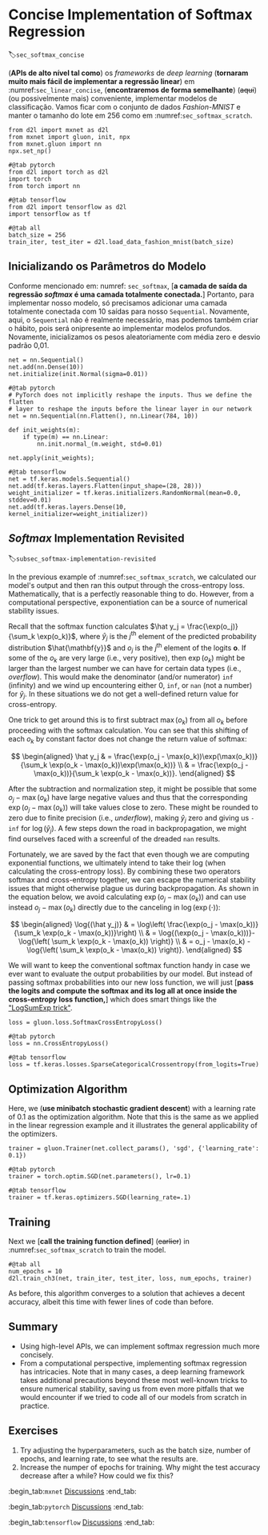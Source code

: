 # Concise Implementation of Softmax Regression
:label:`sec_softmax_concise`



(**APIs de alto nível tal como**)
os *frameworks* de *deep learning*
(**tornaram muito mais fácil de implementar a regressão linear**)
em :numref:`sec_linear_concise`,
(**encontraremos de forma semelhante**) (~~aqui~~) (ou possivelmente mais)
conveniente, implementar modelos de classificação. Vamos ficar com o conjunto de dados *Fashion-MNIST*
e manter o tamanho do lote em 256 como em :numref:`sec_softmax_scratch`.

```{.python .input}
from d2l import mxnet as d2l
from mxnet import gluon, init, npx
from mxnet.gluon import nn
npx.set_np()
```

```{.python .input}
#@tab pytorch
from d2l import torch as d2l
import torch
from torch import nn
```

```{.python .input}
#@tab tensorflow
from d2l import tensorflow as d2l
import tensorflow as tf
```

```{.python .input}
#@tab all
batch_size = 256
train_iter, test_iter = d2l.load_data_fashion_mnist(batch_size)
```

## Inicializando os Parâmetros do Modelo

Conforme mencionado em: numref: `sec_softmax`,
[**a camada de saída da regressão *softmax*
é uma camada totalmente conectada.**]
Portanto, para implementar nosso modelo,
só precisamos adicionar uma camada totalmente conectada
com 10 saídas para nosso `Sequential`.
Novamente, aqui, o `Sequential` não é realmente necessário,
mas podemos também criar o hábito, pois será onipresente
ao implementar modelos profundos.
Novamente, inicializamos os pesos aleatoriamente
com média zero e desvio padrão 0,01.

```{.python .input}
net = nn.Sequential()
net.add(nn.Dense(10))
net.initialize(init.Normal(sigma=0.01))
```

```{.python .input}
#@tab pytorch
# PyTorch does not implicitly reshape the inputs. Thus we define the flatten
# layer to reshape the inputs before the linear layer in our network
net = nn.Sequential(nn.Flatten(), nn.Linear(784, 10))

def init_weights(m):
    if type(m) == nn.Linear:
        nn.init.normal_(m.weight, std=0.01)

net.apply(init_weights);
```

```{.python .input}
#@tab tensorflow
net = tf.keras.models.Sequential()
net.add(tf.keras.layers.Flatten(input_shape=(28, 28)))
weight_initializer = tf.keras.initializers.RandomNormal(mean=0.0, stddev=0.01)
net.add(tf.keras.layers.Dense(10, kernel_initializer=weight_initializer))
```

## *Softmax* Implementation Revisited
:label:`subsec_softmax-implementation-revisited`

In the previous example of :numref:`sec_softmax_scratch`,
we calculated our model's output
and then ran this output through the cross-entropy loss.
Mathematically, that is a perfectly reasonable thing to do.
However, from a computational perspective,
exponentiation can be a source of numerical stability issues.

Recall that the softmax function calculates
$\hat y_j = \frac{\exp(o_j)}{\sum_k \exp(o_k)}$,
where $\hat y_j$ is the $j^\mathrm{th}$ element of
the predicted probability distribution $\hat{\mathbf{y}}$
and $o_j$ is the $j^\mathrm{th}$ element of the logits
$\mathbf{o}$.
If some of the $o_k$ are very large (i.e., very positive),
then $\exp(o_k)$ might be larger than the largest number
we can have for certain data types (i.e., *overflow*).
This would make the denominator (and/or numerator) `inf` (infinity)
and we wind up encountering either 0, `inf`, or `nan` (not a number) for $\hat y_j$.
In these situations we do not get a well-defined
return value for cross-entropy.


One trick to get around this is to first subtract $\max(o_k)$
from all $o_k$ before proceeding with the softmax calculation.
You can see that this shifting of each $o_k$ by constant factor
does not change the return value of softmax:

$$
\begin{aligned}
\hat y_j & =  \frac{\exp(o_j - \max(o_k))\exp(\max(o_k))}{\sum_k \exp(o_k - \max(o_k))\exp(\max(o_k))} \\
& = \frac{\exp(o_j - \max(o_k))}{\sum_k \exp(o_k - \max(o_k))}.
\end{aligned}
$$


After the subtraction and normalization step,
it might be possible that some $o_j - \max(o_k)$ have large negative values
and thus that the corresponding $\exp(o_j - \max(o_k))$ will take values close to zero.
These might be rounded to zero due to finite precision (i.e., *underflow*),
making $\hat y_j$ zero and giving us `-inf` for $\log(\hat y_j)$.
A few steps down the road in backpropagation,
we might find ourselves faced with a screenful
of the dreaded `nan` results.

Fortunately, we are saved by the fact that
even though we are computing exponential functions,
we ultimately intend to take their log
(when calculating the cross-entropy loss).
By combining these two operators
softmax and cross-entropy together,
we can escape the numerical stability issues
that might otherwise plague us during backpropagation.
As shown in the equation below, we avoid calculating $\exp(o_j - \max(o_k))$
and can use instead $o_j - \max(o_k)$ directly due to the canceling in $\log(\exp(\cdot))$:

$$
\begin{aligned}
\log{(\hat y_j)} & = \log\left( \frac{\exp(o_j - \max(o_k))}{\sum_k \exp(o_k - \max(o_k))}\right) \\
& = \log{(\exp(o_j - \max(o_k)))}-\log{\left( \sum_k \exp(o_k - \max(o_k)) \right)} \\
& = o_j - \max(o_k) -\log{\left( \sum_k \exp(o_k - \max(o_k)) \right)}.
\end{aligned}
$$

We will want to keep the conventional softmax function handy
in case we ever want to evaluate the output probabilities by our model.
But instead of passing softmax probabilities into our new loss function,
we will just
[**pass the logits and compute the softmax and its log
all at once inside the cross-entropy loss function,**]
which does smart things like the ["LogSumExp trick"](https://en.wikipedia.org/wiki/LogSumExp).

```{.python .input}
loss = gluon.loss.SoftmaxCrossEntropyLoss()
```

```{.python .input}
#@tab pytorch
loss = nn.CrossEntropyLoss()
```

```{.python .input}
#@tab tensorflow
loss = tf.keras.losses.SparseCategoricalCrossentropy(from_logits=True)
```

## Optimization Algorithm

Here, we (**use minibatch stochastic gradient descent**)
with a learning rate of 0.1 as the optimization algorithm.
Note that this is the same as we applied in the linear regression example
and it illustrates the general applicability of the optimizers.

```{.python .input}
trainer = gluon.Trainer(net.collect_params(), 'sgd', {'learning_rate': 0.1})
```

```{.python .input}
#@tab pytorch
trainer = torch.optim.SGD(net.parameters(), lr=0.1)
```

```{.python .input}
#@tab tensorflow
trainer = tf.keras.optimizers.SGD(learning_rate=.1)
```

## Training

Next we [**call the training function defined**] (~~earlier~~) in :numref:`sec_softmax_scratch` to train the model.

```{.python .input}
#@tab all
num_epochs = 10
d2l.train_ch3(net, train_iter, test_iter, loss, num_epochs, trainer)
```

As before, this algorithm converges to a solution
that achieves a decent accuracy,
albeit this time with fewer lines of code than before.


## Summary

* Using high-level APIs, we can implement softmax regression much more concisely.
* From a computational perspective, implementing softmax regression has intricacies. Note that in many cases, a deep learning framework takes additional precautions beyond these most well-known tricks to ensure numerical stability, saving us from even more pitfalls that we would encounter if we tried to code all of our models from scratch in practice.

## Exercises

1. Try adjusting the hyperparameters, such as the batch size, number of epochs, and learning rate, to see what the results are.
1. Increase the numper of epochs for training. Why might the test accuracy decrease after a while? How could we fix this?

:begin_tab:`mxnet`
[Discussions](https://discuss.d2l.ai/t/52)
:end_tab:

:begin_tab:`pytorch`
[Discussions](https://discuss.d2l.ai/t/53)
:end_tab:

:begin_tab:`tensorflow`
[Discussions](https://discuss.d2l.ai/t/260)
:end_tab:
<!--stackedit_data:
eyJoaXN0b3J5IjpbLTEyNTQ1NzE0NzcsLTE2MjIxODY4MjJdfQ
==
-->